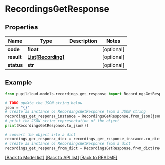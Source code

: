 # RecordingsGetResponse


## Properties

Name | Type | Description | Notes
------------ | ------------- | ------------- | -------------
**code** | **float** |  | [optional] 
**result** | [**List[Recording]**](Recording.md) |  | [optional] 
**status** | **str** |  | [optional] 

## Example

```python
from pupilcloud.models.recordings_get_response import RecordingsGetResponse

# TODO update the JSON string below
json = "{}"
# create an instance of RecordingsGetResponse from a JSON string
recordings_get_response_instance = RecordingsGetResponse.from_json(json)
# print the JSON string representation of the object
print(RecordingsGetResponse.to_json())

# convert the object into a dict
recordings_get_response_dict = recordings_get_response_instance.to_dict()
# create an instance of RecordingsGetResponse from a dict
recordings_get_response_from_dict = RecordingsGetResponse.from_dict(recordings_get_response_dict)
```
[[Back to Model list]](../README.md#documentation-for-models) [[Back to API list]](../README.md#documentation-for-api-endpoints) [[Back to README]](../README.md)



